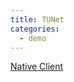 ```yaml
---
title: TUNet
categories:
  - demo
---
```

<a href="h5na://longern.com/apps/tunet/">Native Client</a>
